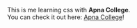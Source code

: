 This is me learning css with **Apna College**.
<br>
You can check it out here: [Apna College](https://www.youtube.com/playlist?list=PLGjplNEQ1it_oTvuLRNqXfz_v_0pq6unW)!

